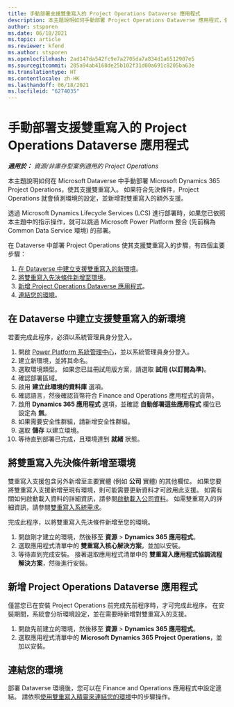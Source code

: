 ```yaml
---
title: 手動部署支援雙重寫入的 Project Operations Dataverse 應用程式
description: 本主題說明如何手動部署 Project Operations Dataverse 應用程式，使其支援雙重寫入。
author: stsporen
ms.date: 06/18/2021
ms.topic: article
ms.reviewer: kfend
ms.author: stsporen
ms.openlocfilehash: 2ad147da542fc9e7a2705da7a834d1a6512907e5
ms.sourcegitcommit: 205a94ab4168de25b102f31d00a691c8205ba63e
ms.translationtype: HT
ms.contentlocale: zh-HK
ms.lasthandoff: 06/18/2021
ms.locfileid: "6274035"
---
```

# <a name="manually-deploy-the-project-operations-dataverse-app-with-dual-write-support"></a>手動部署支援雙重寫入的 Project Operations Dataverse 應用程式

_**適用於：** 資源/非庫存型案例適用的 Project Operations_

本主題說明如何在 Microsoft Dataverse 中手動部署 Microsoft Dynamics 365 Project Operations，使其支援雙重寫入。 如果符合先決條件，Project Operations 就會偵測環境的設定，並新增對雙重寫入的額外支援。

透過 Microsoft Dynamics Lifecycle Services (LCS) 進行部署時，如果您已依照本主題中的指示操作，就可以跳過 Microsoft Power Platform 整合 (先前稱為 Common Data Service 環境) 的部署。

在 Dataverse 中部署 Project Operations 使其支援雙重寫入的步驟，有四個主要步驟：

1. [在 Dataverse 中建立支援雙重寫入的新環境](#create)。
2. [將雙重寫入先決條件新增至環境](#prerequisites)。
3. [新增 Project Operations Dataverse 應用程式](#dataverse)。
4. [連結您的環境](#link)。

## <a name="create-a-new-environment-in-dataverse-that-supports-dual-write"></a><a name="create"></a>在 Dataverse 中建立支援雙重寫入的新環境

若要完成此程序，必須以系統管理員身分登入。

1. 開啟 [Power Platform 系統管理中心](https://admin.powerplatform.com)，並以系統管理員身分登入。
2. 建立新環境，並將其命名。
3. 選取環境類型。 如果您已註冊試用版方案，請選取 **試用 (以訂閱為準)**。
4. 確認部署區域。
5. 啟用 **建立此環境的資料庫** 選項。 
6. 確認語言，然後確認貨幣符合 Finance and Operations 應用程式的貨幣。
7. 啟用 **Dynamics 365 應用程式** 選項，並確認 **自動部署這些應用程式** 欄位已設定為 **無**。
8. 如果需要安全性群組，請新增安全性群組。
9. 選取 **儲存** 以建立環境。
10. 等待直到部署已完成，且環境達到 **就緒** 狀態。

## <a name="add-dual-write-prerequisites-to-the-environment"></a><a name="prerequisites"></a>將雙重寫入先決條件新增至環境

雙重寫入支援包含另外新增至主要實體 (例如 **公司** 實體) 的其他欄位。 如果您要將雙重寫入支援新增至現有環境，則可能需要更新資料才可啟用此支援。 如需有關如何啟動載入資料的詳細資訊，請參閱[啟動載入公司資料](/dynamics365/fin-ops-core/dev-itpro/data-entities/dual-write/bootstrap-company-data)。 如需雙重寫入的詳細資訊，請參閱[雙重寫入系統需求](/dynamics365/fin-ops-core/dev-itpro/data-entities/dual-write/dual-write-system-req)。

完成此程序，以將雙重寫入先決條件新增至您的環境。

1. 開啟剛才建立的環境，然後移至 **資源** \> **Dynamics 365 應用程式**。
2. 選取應用程式清單中的 **雙重寫入核心解決方案**，並加以安裝。
3. 等待直到完成安裝。 接著選取應用程式清單中的 **雙重寫入應用程式協調流程解決方案**，然後進行安裝。

## <a name="add-the-project-operations-dataverse-app"></a><a name="dataverse"></a>新增 Project Operations Dataverse 應用程式

僅當您已在安裝 Project Operations 前完成先前程序時，才可完成此程序。 在安裝期間，系統會分析環境設定，並在需要時新增對雙重寫入的支援。

1. 開啟先前建立的環境，然後移至 **資源** \> **Dynamics 365 應用程式**。
2. 選取應用程式清單中的 **Microsoft Dynamics 365 Project Operations**，並加以安裝。

## <a name="link-your-environments"></a><a name="link"></a>連結您的環境

部署 Dataverse 環境後，您可以在 Finance and Operations 應用程式中設定連結。 請依照[使用雙重寫入精靈來連結您的環境](/dynamics365/fin-ops-core/dev-itpro/data-entities/dual-write/link-your-environment)中的步驟操作。
